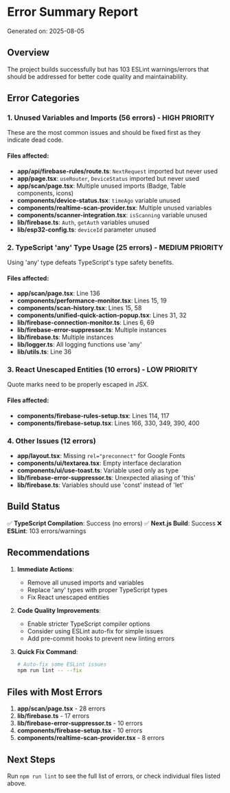 # Error Summary Report

Generated on: 2025-08-05

## Overview

The project builds successfully but has 103 ESLint warnings/errors that should be addressed for better code quality and maintainability.

## Error Categories

### 1. **Unused Variables and Imports** (56 errors) - HIGH PRIORITY
These are the most common issues and should be fixed first as they indicate dead code.

#### Files affected:
- **app/api/firebase-rules/route.ts**: `NextRequest` imported but never used
- **app/page.tsx**: `useRouter`, `DeviceStatus` imported but never used
- **app/scan/page.tsx**: Multiple unused imports (Badge, Table components, icons)
- **components/device-status.tsx**: `timeAgo` variable unused
- **components/realtime-scan-provider.tsx**: Multiple unused variables
- **components/scanner-integration.tsx**: `isScanning` variable unused
- **lib/firebase.ts**: `Auth`, `getAuth` variables unused
- **lib/esp32-config.ts**: `deviceId` parameter unused

### 2. **TypeScript 'any' Type Usage** (25 errors) - MEDIUM PRIORITY
Using 'any' type defeats TypeScript's type safety benefits.

#### Files affected:
- **app/scan/page.tsx**: Line 136
- **components/performance-monitor.tsx**: Lines 15, 19
- **components/scan-history.tsx**: Lines 15, 58
- **components/unified-quick-action-popup.tsx**: Lines 31, 32
- **lib/firebase-connection-monitor.ts**: Lines 6, 69
- **lib/firebase-error-suppressor.ts**: Multiple instances
- **lib/firebase.ts**: Multiple instances
- **lib/logger.ts**: All logging functions use 'any'
- **lib/utils.ts**: Line 36

### 3. **React Unescaped Entities** (10 errors) - LOW PRIORITY
Quote marks need to be properly escaped in JSX.

#### Files affected:
- **components/firebase-rules-setup.tsx**: Lines 114, 117
- **components/firebase-setup.tsx**: Lines 166, 330, 349, 390, 400

### 4. **Other Issues** (12 errors)
- **app/layout.tsx**: Missing `rel="preconnect"` for Google Fonts
- **components/ui/textarea.tsx**: Empty interface declaration
- **components/ui/use-toast.ts**: Variable used only as type
- **lib/firebase-error-suppressor.ts**: Unexpected aliasing of 'this'
- **lib/firebase.ts**: Variables should use 'const' instead of 'let'

## Build Status

✅ **TypeScript Compilation**: Success (no errors)
✅ **Next.js Build**: Success
❌ **ESLint**: 103 errors/warnings

## Recommendations

1. **Immediate Actions**:
   - Remove all unused imports and variables
   - Replace 'any' types with proper TypeScript types
   - Fix React unescaped entities

2. **Code Quality Improvements**:
   - Enable stricter TypeScript compiler options
   - Consider using ESLint auto-fix for simple issues
   - Add pre-commit hooks to prevent new linting errors

3. **Quick Fix Command**:
   ```bash
   # Auto-fix some ESLint issues
   npm run lint -- --fix
   ```

## Files with Most Errors

1. **app/scan/page.tsx** - 28 errors
2. **lib/firebase.ts** - 17 errors
3. **lib/firebase-error-suppressor.ts** - 10 errors
4. **components/firebase-setup.tsx** - 10 errors
5. **components/realtime-scan-provider.tsx** - 8 errors

## Next Steps

Run `npm run lint` to see the full list of errors, or check individual files listed above.